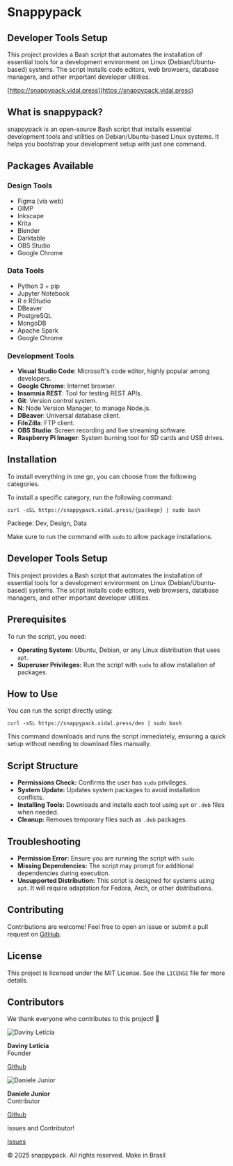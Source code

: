 # Snappypack

## Developer Tools Setup

This project provides a Bash script that automates the installation of essential tools for a development environment on Linux (Debian/Ubuntu-based) systems. The script installs code editors, web browsers, database managers, and other important developer utilities.

[https://snappypack.vidal.press](https://snappypack.vidal.press)

<div class="container">
    <h2>What is snappypack?</h2>
    <p>snappypack is an open-source Bash script that installs essential development tools and utilities on Debian/Ubuntu-based Linux systems. It helps you bootstrap your development setup with just one command.</p>
<h2>Packages Available</h2>
<h3>Design Tools</h3>
<ul>
<li>Figma (via web)</li>
<li>GIMP</li>
<li>Inkscape</li>
<li>Krita</li>
<li>Blender</li>
<li>Darktable</li>
<li>OBS Studio</li>
<li>Google Chrome</li>
    </ul>
    <h3>Data Tools</h3>
    <ul>
       <li> Python 3 + pip</li>
<li>Jupyter Notebook</li>
<li>R e RStudio</li>
<li>DBeaver</li>
<li>PostgreSQL</li>
<li>MongoDB</li>
<li>Apache Spark</li>
<li>Google Chrome</li>
    </ul>
    <h3>Development Tools</h3>
<ul>
<li><strong>Visual Studio Code</strong>: Microsoft's code editor, highly popular among developers.</li>
<li><strong>Google Chrome</strong>: Internet browser.</li>
<li><strong>Insomnia REST</strong>: Tool for testing REST APIs.</li>
<li><strong>Git</strong>: Version control system.</li>
<li><strong>N</strong>: Node Version Manager, to manage Node.js.</li>
<li><strong>DBeaver</strong>: Universal database client.</li>
<li><strong>FileZilla</strong>: FTP client.</li>
<li><strong>OBS Studio</strong>: Screen recording and live streaming software.</li>
<li><strong>Raspberry Pi Imager</strong>: System burning tool for SD cards and USB drives.</li>
</ul>
    <h2>Installation</h2>
    <p>To install everything in one go, you can choose from the following categories.</p> 
    <p>To install a specific category, run the following command:</p>
    <pre><code>curl -sSL https://snappypack.vidal.press/{packege} | sudo bash </code></pre>
    <p>Packege: Dev, Design, Data<p>
    <p>Make sure to run the command with <code>sudo</code> to allow package installations.</p>
    <h2>Developer Tools Setup</h2>
    <p>This project provides a Bash script that automates the installation of essential tools for a development environment on Linux (Debian/Ubuntu-based) systems. The script installs code editors, web browsers, database managers, and other important developer utilities.</p>
    <h2>Prerequisites</h2>
    <p>To run the script, you need:</p>
    <ul>
        <li><strong>Operating System:</strong> Ubuntu, Debian, or any Linux distribution that uses <code>apt</code>.</li>
        <li><strong>Superuser Privileges:</strong> Run the script with <code>sudo</code> to allow installation of packages.</li>
    </ul>
    <h2>How to Use</h2>
    <p>You can run the script directly using:</p>
    <pre><code>curl -sSL https://snappypack.vidal.press/dev | sudo bash</code></pre>
    <p>This command downloads and runs the script immediately, ensuring a quick setup without needing to download files manually.</p>
    <h2>Script Structure</h2>
    <ul>
        <li><strong>Permissions Check:</strong> Confirms the user has <code>sudo</code> privileges.</li>
        <li><strong>System Update:</strong> Updates system packages to avoid installation conflicts.</li>
        <li><strong>Installing Tools:</strong> Downloads and installs each tool using <code>apt</code> or <code>.deb</code> files when needed.</li>
        <li><strong>Cleanup:</strong> Removes temporary files such as <code>.deb</code> packages.</li>
    </ul>
    <h2>Troubleshooting</h2>
    <ul>
        <li><strong>Permission Error:</strong> Ensure you are running the script with <code>sudo</code>.</li>
        <li><strong>Missing Dependencies:</strong> The script may prompt for additional dependencies during execution.</li>
        <li><strong>Unsupported Distribution:</strong> This script is designed for systems using <code>apt</code>. It will require adaptation for Fedora, Arch, or other distributions.</li>
    </ul>
    <h2>Contributing</h2>
    <p>Contributions are welcome! Feel free to open an issue or submit a pull request on <a href="https://github.com/davinyleticia/snappypack" target="_blank">GitHub</a>.</p>
    <h2>License</h2>
    <p>This project is licensed under the MIT License. See the <code>LICENSE</code> file for more details.</p>
    <h2>Contributors</h2>
    <p>We thank everyone who contributes to this project! 🎉</p>
    <div class="contributor">
        <img src="https://avatars.githubusercontent.com/davinyleticia" alt="Daviny Letícia">
        <div>
            <p><strong>Daviny Letícia</strong><br>Founder</p>
            <p></p><a href="https://github.com/davinyleticia">Github</a></p>
        </div>
    </div>
    <div class="contributor">
        <img src="https://avatars.githubusercontent.com/DaniDJunior" alt="Daniele Junior">
        <div>
            <p><strong>Daniele Junior</strong><br>Contributor</p>
            <p></p><a href="https://github.com/DaniDJunior">Github</a></p>
        </div>
    </div>
</div>
<div class="call-to-action">
    <p>Issues and Contributor!</p>
    <a href="https://github.com/davinyleticia/snappypack/issues" class="cta-button">Issues</a>
</div>
<footer class="footer">
    <p>&copy; 2025 snappypack. All rights reserved. Make in Brasil</p>
</footer>
